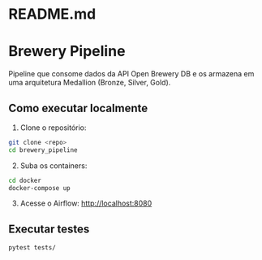 # README.md
# Brewery Pipeline

Pipeline que consome dados da API Open Brewery DB e os armazena em uma arquitetura Medallion (Bronze, Silver, Gold).

## Como executar localmente

1. Clone o repositório:
```bash
git clone <repo>
cd brewery_pipeline
```

2. Suba os containers:
```bash
cd docker
docker-compose up
```

3. Acesse o Airflow: [http://localhost:8080](http://localhost:8080)

## Executar testes
```bash
pytest tests/
